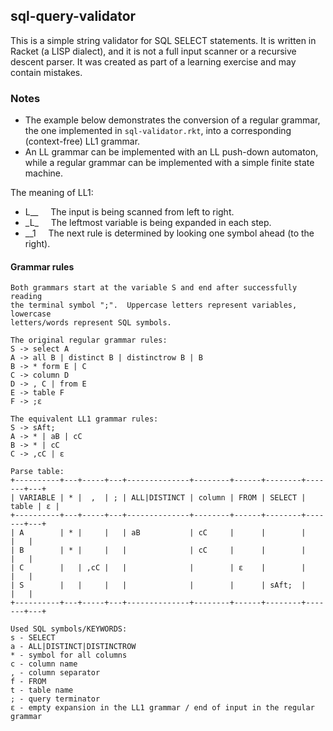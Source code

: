 ## sql-query-validator
This is a simple string validator for SQL SELECT statements. It is written in Racket (a LISP dialect), and it is not a full input scanner or a recursive descent parser. It was created as part of a learning exercise and may contain mistakes.

### Notes
- The example below demonstrates the conversion of a regular grammar, the one implemented in `sql-validator.rkt`, into a corresponding (context-free) LL1 grammar.
- An LL grammar can be implemented with an LL push-down automaton, while a regular grammar can be implemented with a simple finite state machine.

The meaning of LL1:
- L\_\_ &nbsp; &nbsp; The input is being scanned from left to right.  
- \_L\_ &nbsp; &nbsp; The leftmost variable is being expanded in each step.  
- \_\_1 &nbsp; &nbsp; The next rule is determined by looking one symbol ahead (to the right).  

#### Grammar rules
```
Both grammars start at the variable S and end after successfully reading
the terminal symbol ";".  Uppercase letters represent variables, lowercase
letters/words represent SQL symbols.

The original regular grammar rules:
S -> select A
A -> all B | distinct B | distinctrow B | B
B -> * form E | C
C -> column D
D -> , C | from E
E -> table F
F -> ;ε

The equivalent LL1 grammar rules:
S -> sAft;
A -> * | aB | cC
B -> * | cC
C -> ,cC | ε

Parse table:
+----------+---+-----+---+--------------+--------+------+--------+-------+---+
| VARIABLE | * |  ,  | ; | ALL|DISTINCT | column | FROM | SELECT | table | ε |
+----------+---+-----+---+--------------+--------+------+--------+-------+---+
| A        | * |     |   | aB           | cC     |      |        |       |   |
| B        | * |     |   |              | cC     |      |        |       |   |
| C        |   | ,cC |   |              |        | ε    |        |       |   |
| S        |   |     |   |              |        |      | sAft;  |       |   |
+----------+---+-----+---+--------------+--------+------+--------+-------+---+

Used SQL symbols/KEYWORDS:
s - SELECT
a - ALL|DISTINCT|DISTINCTROW
* - symbol for all columns
c - column name
, - column separator
f - FROM
t - table name
; - query terminator
ε - empty expansion in the LL1 grammar / end of input in the regular grammar
```
